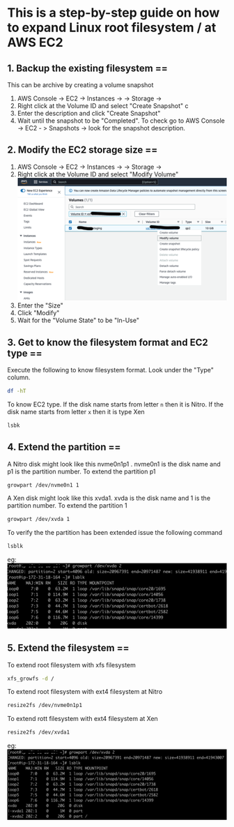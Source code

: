 # This is a step-by-step guide on how to expand Linux root filesystem / at AWS EC2

## 1. Backup the existing filesystem  ==

This can be archive by creating a volume snapshot

 1. AWS Console -> EC2 -> Instances -> <Desired Instance ID> -> Storage -> <Desired Volume ID> 
 2. Right click at the Volume ID and select "Create Snapshot"
 c
 3. Enter the description and click "Create Snapshot" 
 4. Wait until the snapshot to be "Completed". To check go to   AWS Console -> EC2 - > Snapshots -> look for the snapshot description.
 

## 2. Modify the EC2 storage size ==
 1. AWS Console -> EC2 -> Instances -> <Desired Instance ID> -> Storage -> <Desired Volume ID> 
 2. Right click at the Volume ID and select "Modify Volume"
 ![modify](img/03-modify.png)
 3. Enter the "Size"
 4. Click "Modify"
 5. Wait for the  "Volume State" to be "In-Use"

## 3. Get to know the filesystem format and EC2 type ==
Execute the following  to know filesystem format. Look under the "Type" column. 
```bash
df -hT
```
 
To know EC2 type. If the disk name starts from letter `n` then it is Nitro. If the disk name starts from letter `x` then it is type Xen
```bash
lsbk
```
 
## 4. Extend the partition ==
A Nitro disk might look like this nvme0n1p1 . nvme0n1 is the disk name and p1 is the partition number. To extend the partition p1 
```bash
growpart /dev/nvme0n1 1
```
 
A Xen disk might look like this xvda1. xvda is the disk name and 1 is the partition number. To extend the partition 1
```bash
growpart /dev/xvda 1
```
 
To verify the the partition has been extended issue the following command
```bash
lsblk
```

eg:
![partition](img/partition.png)

## 5. Extend the filesystem ==
To extend root filesystem with xfs filesystem
```bash
xfs_growfs -d /
```
 
To extend root filesystem with ext4 filesystem at Nitro
```bash
resize2fs /dev/nvme0n1p1
```
 
To extend rott filesystem with ext4 filesystem at Xen
```bash
resize2fs /dev/xvda1
```

eg:
![filesystem](img/filesystem.png)
